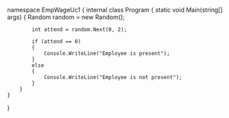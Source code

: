 namespace EmpWageUc1
{
    internal class Program
    {
        static void Main(string[] args)
        {
            Random random = new Random();

            int attend = random.Next(0, 2);

            if (attend == 0)
            {
                Console.WriteLine("Employee is present");
            }
            else
            {
                Console.WriteLine("Employee is not present");
            }
        }
    }
}

